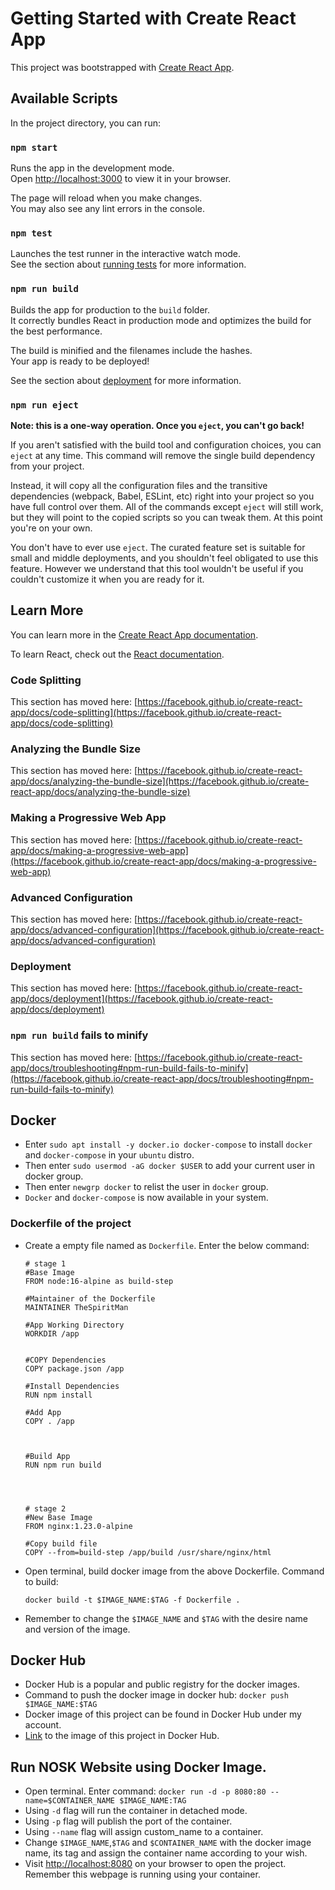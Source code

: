 # Getting Started with Create React App

This project was bootstrapped with [Create React App](https://github.com/facebook/create-react-app).

## Available Scripts

In the project directory, you can run:

### `npm start`

Runs the app in the development mode.\
Open [http://localhost:3000](http://localhost:3000) to view it in your browser.

The page will reload when you make changes.\
You may also see any lint errors in the console.

### `npm test`

Launches the test runner in the interactive watch mode.\
See the section about [running tests](https://facebook.github.io/create-react-app/docs/running-tests) for more information.

### `npm run build`

Builds the app for production to the `build` folder.\
It correctly bundles React in production mode and optimizes the build for the best performance.

The build is minified and the filenames include the hashes.\
Your app is ready to be deployed!

See the section about [deployment](https://facebook.github.io/create-react-app/docs/deployment) for more information.

### `npm run eject`

**Note: this is a one-way operation. Once you `eject`, you can't go back!**

If you aren't satisfied with the build tool and configuration choices, you can `eject` at any time. This command will remove the single build dependency from your project.

Instead, it will copy all the configuration files and the transitive dependencies (webpack, Babel, ESLint, etc) right into your project so you have full control over them. All of the commands except `eject` will still work, but they will point to the copied scripts so you can tweak them. At this point you're on your own.

You don't have to ever use `eject`. The curated feature set is suitable for small and middle deployments, and you shouldn't feel obligated to use this feature. However we understand that this tool wouldn't be useful if you couldn't customize it when you are ready for it.

## Learn More

You can learn more in the [Create React App documentation](https://facebook.github.io/create-react-app/docs/getting-started).

To learn React, check out the [React documentation](https://reactjs.org/).

### Code Splitting

This section has moved here: [https://facebook.github.io/create-react-app/docs/code-splitting](https://facebook.github.io/create-react-app/docs/code-splitting)

### Analyzing the Bundle Size

This section has moved here: [https://facebook.github.io/create-react-app/docs/analyzing-the-bundle-size](https://facebook.github.io/create-react-app/docs/analyzing-the-bundle-size)

### Making a Progressive Web App

This section has moved here: [https://facebook.github.io/create-react-app/docs/making-a-progressive-web-app](https://facebook.github.io/create-react-app/docs/making-a-progressive-web-app)

### Advanced Configuration

This section has moved here: [https://facebook.github.io/create-react-app/docs/advanced-configuration](https://facebook.github.io/create-react-app/docs/advanced-configuration)

### Deployment

This section has moved here: [https://facebook.github.io/create-react-app/docs/deployment](https://facebook.github.io/create-react-app/docs/deployment)

### `npm run build` fails to minify

This section has moved here: [https://facebook.github.io/create-react-app/docs/troubleshooting#npm-run-build-fails-to-minify](https://facebook.github.io/create-react-app/docs/troubleshooting#npm-run-build-fails-to-minify)



## Docker
- Enter `sudo apt install -y docker.io docker-compose` to install `docker` and `docker-compose` in your `ubuntu` distro.
- Then enter `sudo usermod -aG docker $USER` to add your current user in docker group.
- Then enter `newgrp docker` to relist the user in `docker` group.
- `Docker` and `docker-compose` is now available in your system.

### Dockerfile of the project
- Create a empty file named as `Dockerfile`. Enter the below command:
	````
	# stage 1
	#Base Image
	FROM node:16-alpine as build-step

	#Maintainer of the Dockerfile
	MAINTAINER TheSpiritMan

	#App Working Directory
	WORKDIR /app


	#COPY Dependencies
	COPY package.json /app

	#Install Dependencies
	RUN npm install

	#Add App
	COPY . /app



	#Build App
	RUN npm run build




	# stage 2
	#New Base Image
	FROM nginx:1.23.0-alpine

	#Copy build file
	COPY --from=build-step /app/build /usr/share/nginx/html
	````
- Open terminal, build docker image from the above Dockerfile. Command to build: 
	````
	docker build -t $IMAGE_NAME:$TAG -f Dockerfile .
	````
- Remember to change the `$IMAGE_NAME` and `$TAG` with the desire name and version of the image.


## Docker Hub
- Docker Hub is a popular and public registry for the docker images.
- Command to push the docker image in docker hub: 
  `docker push $IMAGE_NAME:$TAG`
- Docker image of this project can be found in Docker Hub under my account.
- [Link](https://hub.docker.com/r/thespiritman/noskofficial_website) to the image of this project in Docker Hub.


## Run NOSK Website using Docker Image.
- Open terminal. Enter command:
  `docker run -d -p 8080:80 --name=$CONTAINER_NAME $IMAGE_NAME:TAG`
- Using `-d` flag will run the container in detached mode.
- Using `-p` flag will publish the port of the container.
- Using `--name` flag will assign custom_name to a container.
- Change `$IMAGE_NAME`,`$TAG` and `$CONTAINER_NAME` with the docker image name, its tag and assign the container name according to your wish.
- Visit [http://localhost:8080](http://localhost:8080) on your browser to open the project. Remember this webpage is running using your container.